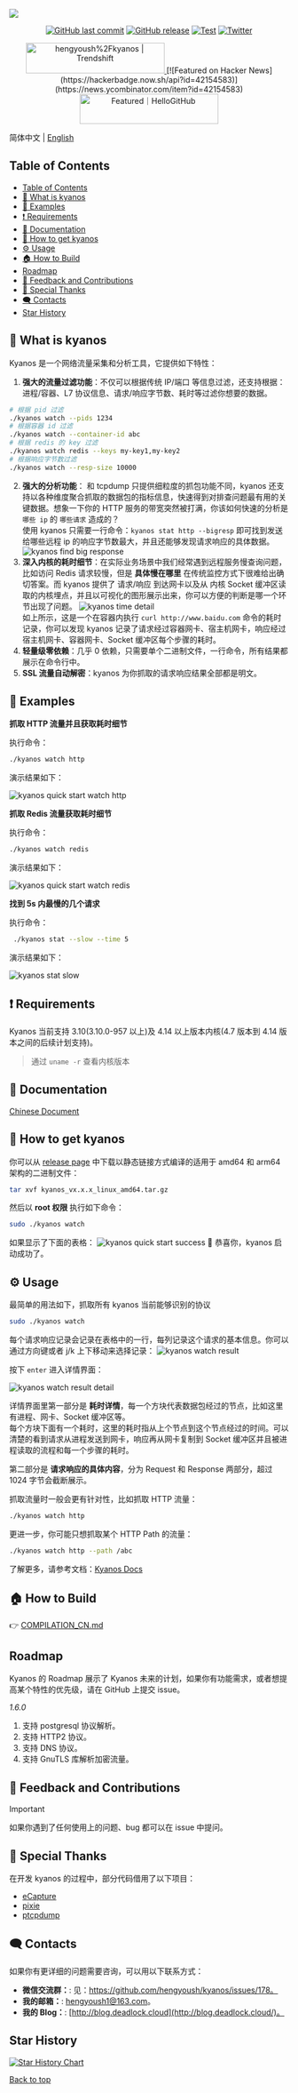 ![](docs/public/kyanos-demo.gif)

<div align="center">  
 
[![GitHub last commit](https://img.shields.io/github/last-commit/hengyoush/kyanos)](#) 
[![GitHub release](https://img.shields.io/github/v/release/hengyoush/kyanos)](#) 
[![Test](https://github.com/hengyoush/kyanos/actions/workflows/test.yml/badge.svg)](https://github.com/hengyoush/kyanos/actions/workflows/test.yml) 
[![Twitter](https://img.shields.io/twitter/url/https/x.com/kyanos.svg?style=social&label=Follow%20%40kyanos)](https://x.com/kyanos_github)

<a href="https://trendshift.io/repositories/12330" target="_blank">
<img src="https://trendshift.io/api/badge/repositories/12330" alt="hengyoush%2Fkyanos | Trendshift" style="width: 250px; height: 55px;" width="250" height="55"/>
</a>
[![Featured on Hacker News](https://hackerbadge.now.sh/api?id=42154583)](https://news.ycombinator.com/item?id=42154583)
<a href="https://hellogithub.com/repository/9e20a14a45dd4cd5aa169acf0e21fc45" target="_blank">
<img src="https://abroad.hellogithub.com/v1/widgets/recommend.svg?rid=9e20a14a45dd4cd5aa169acf0e21fc45&claim_uid=temso5CUu6fB7wb" alt="Featured｜HelloGitHub" style="width: 250px; height: 54px;" width="250" height="54" />
</a>

</div>

简体中文 | [English](./README.md)

## Table of Contents

- [Table of Contents](#table-of-contents)
- [🦜 What is kyanos](#-what-is-kyanos)
- [🌰 Examples](#-examples)
- [❗ Requirements](#-requirements)
- [📝 Documentation](#-documentation)
- [🎯 How to get kyanos](#-how-to-get-kyanos)
- [⚙ Usage](#-usage)
- [🏠 How to Build](#-how-to-build)
- [Roadmap](#roadmap)
- [🤝 Feedback and Contributions](#-feedback-and-contributions)
- [🙇‍ Special Thanks](#-special-thanks)
- [🗨️ Contacts](#️-contacts)
- [Star History](#star-history)

## 🦜 What is kyanos

Kyanos 是一个网络流量采集和分析工具，它提供如下特性：

1. **强大的流量过滤功能**：不仅可以根据传统 IP/端口 等信息过滤，还支持根据：进程/容器、L7 协议信息、请求/响应字节数、耗时等过滤你想要的数据。

```bash
# 根据 pid 过滤
./kyanos watch --pids 1234
# 根据容器 id 过滤
./kyanos watch --container-id abc
# 根据 redis 的 key 过滤
./kyanos watch redis --keys my-key1,my-key2
# 根据响应字节数过滤
./kyanos watch --resp-size 10000
```

2. **强大的分析功能**： 和 tcpdump 只提供细粒度的抓包功能不同，kyanos 还支持以各种维度聚合抓取的数据包的指标信息，快速得到对排查问题最有用的关键数据。想象一下你的 HTTP 服务的带宽突然被打满，你该如何快速的分析是
   `哪些 ip` 的 `哪些请求` 造成的？  
   使用 kyanos 只需要一行命令：`kyanos stat http --bigresp` 即可找到发送给哪些远程 ip 的响应字节数最大，并且还能够发现请求响应的具体数据。
   ![kyanos find big response](docs/public/whatkyanos.gif)
3. **深入内核的耗时细节**：在实际业务场景中我们经常遇到远程服务慢查询问题，比如访问 Redis 请求较慢，但是
   **具体慢在哪里**
   在传统监控方式下很难给出确切答案。而 kyanos 提供了 请求/响应 到达网卡以及从 内核 Socket 缓冲区读取的内核埋点，并且以可视化的图形展示出来，你可以方便的判断是哪一个环节出现了问题。
   ![kyanos time detail](docs/public/timedetail.jpg)  
   如上所示，这是一个在容器内执行 `curl http://www.baidu.com`
   命令的耗时记录，你可以发现 kyanos 记录了请求经过容器网卡、宿主机网卡，响应经过宿主机网卡、容器网卡、Socket 缓冲区每个步骤的耗时。
4. **轻量级零依赖**：几乎 0 依赖，只需要单个二进制文件，一行命令，所有结果都展示在命令行中。
5. **SSL 流量自动解密**：kyanos 为你抓取的请求响应结果全部都是明文。

## 🌰 Examples

**抓取 HTTP 流量并且获取耗时细节**

执行命令：

```bash
./kyanos watch http
```

演示结果如下：

![kyanos quick start watch http](docs/public/qs-watch-http.gif)

**抓取 Redis 流量获取耗时细节**

执行命令：

```bash
./kyanos watch redis
```

演示结果如下：

![kyanos quick start watch redis](docs/public/qs-redis.gif)

**找到 5s 内最慢的几个请求**

执行命令：

```bash
 ./kyanos stat --slow --time 5
```

演示结果如下：

![kyanos stat slow](docs/public/qs-stat-slow.gif)

## ❗ Requirements

Kyanos 当前支持 3.10(3.10.0-957 以上)及 4.14 以上版本内核(4.7 版本到 4.14 版本之间的后续计划支持)。

> 通过 `uname -r` 查看内核版本

## 📝 Documentation

[Chinese Document](https://kyanos.io/cn/)

## 🎯 How to get kyanos

你可以从 [release page](https://github.com/hengyoush/kyanos/releases)
中下载以静态链接方式编译的适用于 amd64 和 arm64 架构的二进制文件：

```bash
tar xvf kyanos_vx.x.x_linux_amd64.tar.gz
```

然后以 **root 权限** 执行如下命令：

```bash
sudo ./kyanos watch
```

如果显示了下面的表格：
![kyanos quick start success](docs/public/quickstart-success.png)
🎉 恭喜你，kyanos 启动成功了。

## ⚙ Usage

最简单的用法如下，抓取所有 kyanos 当前能够识别的协议

```bash
sudo ./kyanos watch
```

每个请求响应记录会记录在表格中的一行，每列记录这个请求的基本信息。你可以通过方向键或者 j/k 上下移动来选择记录：
![kyanos watch result](docs/public/watch-result.jpg)

按下 `enter` 进入详情界面：

![kyanos watch result detail](docs/public/watch-result-detail.jpg)

详情界面里第一部分是
**耗时详情**，每一个方块代表数据包经过的节点，比如这里有进程、网卡、Socket 缓冲区等。  
每个方块下面有一个耗时，这里的耗时指从上个节点到这个节点经过的时间。可以清楚的看到请求从进程发送到网卡，响应再从网卡复制到 Socket 缓冲区并且被进程读取的流程和每一个步骤的耗时。

第二部分是
**请求响应的具体内容**，分为 Request 和 Response 两部分，超过 1024 字节会截断展示。

抓取流量时一般会更有针对性，比如抓取 HTTP 流量：

```bash
./kyanos watch http
```

更进一步，你可能只想抓取某个 HTTP Path 的流量：

```bash
./kyanos watch http --path /abc
```

了解更多，请参考文档：[Kyanos Docs](kyanos.io)

## 🏠 How to Build

👉 [COMPILATION_CN.md](./COMPILATION_CN.md)

## Roadmap

Kyanos 的 Roadmap 展示了 Kyanos 未来的计划，如果你有功能需求，或者想提高某个特性的优先级，请在 GitHub 上提交 issue。

_1.6.0_

1. 支持 postgresql 协议解析。
2. 支持 HTTP2 协议。
3. 支持 DNS 协议。
4. 支持 GnuTLS 库解析加密流量。

## 🤝 Feedback and Contributions

> [!IMPORTANT]
>
> 如果你遇到了任何使用上的问题、bug 都可以在 issue 中提问。

## 🙇‍ Special Thanks

在开发 kyanos 的过程中，部分代码借用了以下项目：

- [eCapture](https://ecapture.cc/zh/)
- [pixie](https://github.com/pixie-io/pixie)
- [ptcpdump](https://github.com/mozillazg/ptcpdump)

## 🗨️ Contacts

如果你有更详细的问题需要咨询，可以用以下联系方式：

- **微信交流群：**:
  见：https://github.com/hengyoush/kyanos/issues/178。
- **我的邮箱：**: [hengyoush1@163.com](mailto:hengyoush1@163.com)。
- **我的 Blog：**: [http://blog.deadlock.cloud](http://blog.deadlock.cloud/)。

## Star History

[![Star History Chart](https://api.star-history.com/svg?repos=hengyoush/kyanos&type=Date)](https://star-history.com/#hengyoush/kyanos&Date)

[Back to top](#top)
